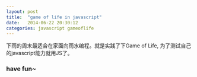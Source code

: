 ```yaml
---
layout: post
title:  "game of life in javascript"
date:   2014-06-22 20:30:12
categories: javascript gameoflife
---
```


下雨的周末最适合在家面向雨水编程。就是实践了下Game of Life, 为了测试自己的javascript能力就用JS了。

<div id="game"></div>

<script type="text/javascript" src="//rawgit.com/craftyjs/Crafty/0.6.2/dist/crafty-min.js"></script>
<script type="text/javascript" src="//rawgit.com/stormslowly/gameoflife.js/master/gof.js"></script>


### have fun~
